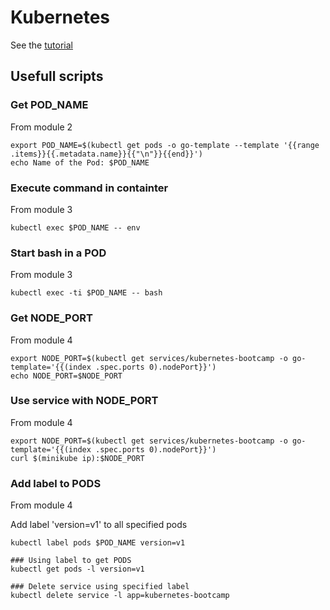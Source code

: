 # Kubernetes

See the [tutorial](https://kubernetes.io/docs/tutorials/)

## Usefull scripts

### Get POD_NAME
From module 2
```shell
export POD_NAME=$(kubectl get pods -o go-template --template '{{range .items}}{{.metadata.name}}{{"\n"}}{{end}}')
echo Name of the Pod: $POD_NAME
```

### Execute command in containter
From module 3
```shell
kubectl exec $POD_NAME -- env
```

### Start bash in a POD
From module 3
```shell
kubectl exec -ti $POD_NAME -- bash
```

### Get NODE_PORT
From module 4
```shell
export NODE_PORT=$(kubectl get services/kubernetes-bootcamp -o go-template='{{(index .spec.ports 0).nodePort}}')
echo NODE_PORT=$NODE_PORT
```

### Use service with NODE_PORT
From module 4
```shell
export NODE_PORT=$(kubectl get services/kubernetes-bootcamp -o go-template='{{(index .spec.ports 0).nodePort}}')
curl $(minikube ip):$NODE_PORT
```

### Add label to PODS
From module 4

Add label 'version=v1' to all specified pods
```shell
kubectl label pods $POD_NAME version=v1

### Using label to get PODS
kubectl get pods -l version=v1

### Delete service using specified label
kubectl delete service -l app=kubernetes-bootcamp
```